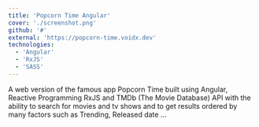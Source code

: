 ```yaml
---
title: 'Popcorn Time Angular'
cover: './screenshot.png'
github: '#'
external: 'https://popcorn-time.voidx.dev'
technologies: 
  - 'Angular'
  - 'RxJS'
  - 'SASS'
---
```


A web version of the famous app Popcorn Time built using Angular, Reactive Programming RxJS and TMDb (The Movie Database) API with the ability to search for movies and tv shows and to get results ordered by many factors such as Trending, Released date ...
